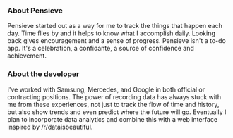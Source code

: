 ### About Pensieve
Pensieve started out as a way for me to track the things that happen each day. Time flies by and it helps to know what I accomplish daily. Looking back gives encouragement and a sense of progress. Pensieve isn't a to-do app. It's a celebration, a confidante, a source of confidence and achievement.

### About the developer
I've worked with Samsung, Mercedes, and Google in both official or contracting positions. The power of recording data has always stuck with me from these experiences, not just to track the flow of time and history, but also show trends and even predict where the future will go. Eventually I plan to incorporate data analytics and combine this with a web interface inspired by /r/dataisbeautiful.
